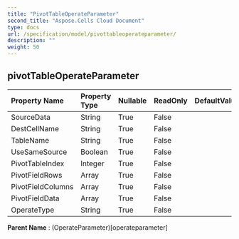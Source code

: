 ```yaml
---
title: "PivotTableOperateParameter"
second_title: "Aspose.Cells Cloud Document"
type: docs
url: /specification/model/pivottableoperateparameter/
description: ""
weight: 50
---
```


## **pivotTableOperateParameter**

 

| Property Name | Property Type | Nullable |  ReadOnly | DefaultValue | Description | 
| :- | :- | :- |:- |  :- | :- |
| SourceData | String | True |  False |  |  |  
| DestCellName | String | True |  False |  |  |  
| TableName | String | True |  False |  |  |  
| UseSameSource | Boolean | True |  False |  |  |  
| PivotTableIndex | Integer | True |  False |  |  |  
| PivotFieldRows | Array<Integer> | True |  False |  |  |  
| PivotFieldColumns | Array<Integer> | True |  False |  |  |  
| PivotFieldData | Array<Integer> | True |  False |  |  |  
| OperateType | String | True |  False |  |  |  

**Parent Name** : (OperateParameter)[operateparameter]

